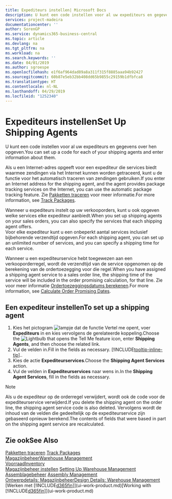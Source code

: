 ```yaml
---
title: Expediteurs instellen| Microsoft Docs
description: U kunt een code instellen voor al uw expediteurs en gegevens over hen opgeven.
services: project-madeira
documentationcenter: ''
author: SorenGP
ms.service: dynamics365-business-central
ms.topic: article
ms.devlang: na
ms.tgt_pltfrm: na
ms.workload: na
ms.search.keywords: ''
ms.date: 04/01/2019
ms.author: sgroespe
ms.openlocfilehash: e1f6af964dad89a8a311f315f8885aaa94b92427
ms.sourcegitcommit: 60b87e5eb32bb408dd65b9855c29159b1dfbfca8
ms.translationtype: HT
ms.contentlocale: nl-NL
ms.lasthandoff: 04/29/2019
ms.locfileid: "1252340"
---
```

# <a name="set-up-shipping-agents"></a><span data-ttu-id="80b90-103">Expediteurs instellen</span><span class="sxs-lookup"><span data-stu-id="80b90-103">Set Up Shipping Agents</span></span>
<span data-ttu-id="80b90-104">U kunt een code instellen voor al uw expediteurs en gegevens over hen opgeven.</span><span class="sxs-lookup"><span data-stu-id="80b90-104">You can set up a code for each of your shipping agents and enter information about them.</span></span>  

<span data-ttu-id="80b90-105">Als u een Internet-adres opgeeft voor een expediteur die services biedt waarmee zendingen via het Internet kunnen worden getraceerd, kunt u de functie voor het automatisch traceren van zendingen gebruiken.</span><span class="sxs-lookup"><span data-stu-id="80b90-105">If you enter an Internet address for the shipping agent, and the agent provides package tracking services on the Internet, you can use the automatic package tracking feature.</span></span> <span data-ttu-id="80b90-106">Zie [Pakketten traceren](sales-how-track-packages.md) voor meer informatie.</span><span class="sxs-lookup"><span data-stu-id="80b90-106">For more information, see [Track Packages](sales-how-track-packages.md).</span></span>

<span data-ttu-id="80b90-107">Wanneer u expediteurs instelt op uw verkooporders, kunt u ook opgeven welke services elke expediteur aanbiedt.</span><span class="sxs-lookup"><span data-stu-id="80b90-107">When you set up shipping agents on your sales orders, you can also specify the services that each shipping agent offers.</span></span>  
<span data-ttu-id="80b90-108">Voor elke expediteur kunt u een onbeperkt aantal services inclusief bijbehorende verzendtijd opgeven.</span><span class="sxs-lookup"><span data-stu-id="80b90-108">For each shipping agent, you can set up an unlimited number of services, and you can specify a shipping time for each service.</span></span>  

<span data-ttu-id="80b90-109">Wanneer u een expediteurservice hebt toegewezen aan een verkooporderregel, wordt de verzendtijd van de service opgenomen op de berekening van de ordertoezegging voor die regel.</span><span class="sxs-lookup"><span data-stu-id="80b90-109">When you have assigned a shipping agent service to a sales order line, the shipping time of the service will be included in the order promising calculation, for that line.</span></span> <span data-ttu-id="80b90-110">Zie voor meer informatie [Ordertoezeggingsdatums berekenen](sales-how-to-calculate-order-promising-dates.md).</span><span class="sxs-lookup"><span data-stu-id="80b90-110">For more information, see [Calculate Order Promising Dates](sales-how-to-calculate-order-promising-dates.md).</span></span>

## <a name="to-set-up-a-shipping-agent"></a><span data-ttu-id="80b90-111">Een expediteur instellen</span><span class="sxs-lookup"><span data-stu-id="80b90-111">To set up a shipping agent</span></span>  
1.  <span data-ttu-id="80b90-112">Kies het pictogram ![lampje dat de functie Vertel me opent](media/ui-search/search_small.png "Vertel me wat u wilt doen"), voer **Expediteurs** in en kies vervolgens de gerelateerde koppeling.</span><span class="sxs-lookup"><span data-stu-id="80b90-112">Choose the ![Lightbulb that opens the Tell Me feature](media/ui-search/search_small.png "Tell me what you want to do") icon, enter **Shipping Agents**, and then choose the related link.</span></span>  
2.  <span data-ttu-id="80b90-113">Vul de velden in.</span><span class="sxs-lookup"><span data-stu-id="80b90-113">Fill in the fields as necessary.</span></span> [!INCLUDE[tooltip-inline-tip](includes/tooltip-inline-tip_md.md)]<span data-ttu-id="80b90-114">.</span><span class="sxs-lookup"><span data-stu-id="80b90-114">.</span></span>  
3.  <span data-ttu-id="80b90-115">Kies de actie **Expediteurservices**.</span><span class="sxs-lookup"><span data-stu-id="80b90-115">Choose the **Shipping Agent Services** action.</span></span>
4. <span data-ttu-id="80b90-116">Vul de velden in **Expediteurservices** naar wens in.</span><span class="sxs-lookup"><span data-stu-id="80b90-116">In the **Shipping Agent Services**, fill in the fields as necessary.</span></span>

> [!NOTE]  
>  <span data-ttu-id="80b90-117">Als u de expediteur op de orderregel verwijdert, wordt ook de code voor de expediteurservice verwijderd.</span><span class="sxs-lookup"><span data-stu-id="80b90-117">If you delete the shipping agent on the order line, the shipping agent service code is also deleted.</span></span> <span data-ttu-id="80b90-118">Vervolgens wordt de inhoud van de velden die gedeeltelijk op de expediteurservice zijn gebaseerd opnieuw berekend.</span><span class="sxs-lookup"><span data-stu-id="80b90-118">The contents of fields that were based in part on the shipping agent service are recalculated.</span></span>  

## <a name="see-also"></a><span data-ttu-id="80b90-119">Zie ook</span><span class="sxs-lookup"><span data-stu-id="80b90-119">See Also</span></span>
<span data-ttu-id="80b90-120">[Pakketten traceren](sales-how-track-packages.md)  </span><span class="sxs-lookup"><span data-stu-id="80b90-120">[Track Packages](sales-how-track-packages.md)  </span></span>  
[<span data-ttu-id="80b90-121">Magazijnbeheer</span><span class="sxs-lookup"><span data-stu-id="80b90-121">Warehouse Management</span></span>](warehouse-manage-warehouse.md)  
[<span data-ttu-id="80b90-122">Voorraad</span><span class="sxs-lookup"><span data-stu-id="80b90-122">Inventory</span></span>](inventory-manage-inventory.md)  
<span data-ttu-id="80b90-123">[Magazijnbeheer instellen](warehouse-setup-warehouse.md)   </span><span class="sxs-lookup"><span data-stu-id="80b90-123">[Setting Up Warehouse Management](warehouse-setup-warehouse.md)   </span></span>  
<span data-ttu-id="80b90-124">[Assemblagebeheer](assembly-assemble-items.md)  </span><span class="sxs-lookup"><span data-stu-id="80b90-124">[Assembly Management](assembly-assemble-items.md)  </span></span>  
[<span data-ttu-id="80b90-125">Ontwerpdetails: Magazijnbeheer</span><span class="sxs-lookup"><span data-stu-id="80b90-125">Design Details: Warehouse Management</span></span>](design-details-warehouse-management.md)  
<span data-ttu-id="80b90-126">[Werken met [!INCLUDE[d365fin](includes/d365fin_md.md)]](ui-work-product.md)</span><span class="sxs-lookup"><span data-stu-id="80b90-126">[Working with [!INCLUDE[d365fin](includes/d365fin_md.md)]](ui-work-product.md)</span></span>  
